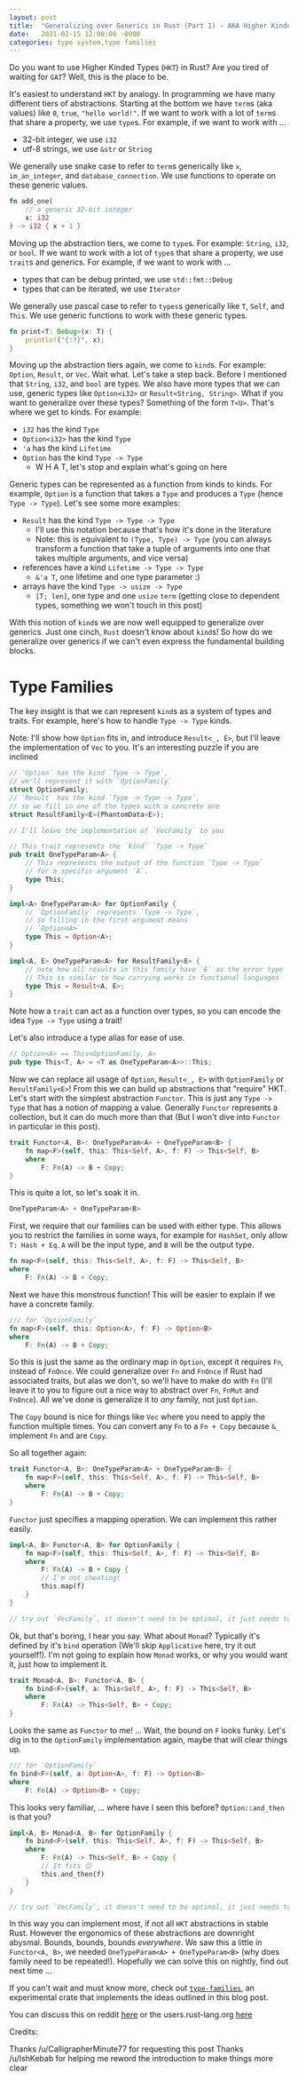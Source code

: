 ```yaml
---
layout: post
title:  "Generalizing over Generics in Rust (Part 1) - AKA Higher Kinded Types in Rust"
date:   2021-02-15 12:00:00 -0000
categories: type system,type families
---
```


Do you want to use Higher Kinded Types (`HKT`) in Rust? Are you tired of waiting for `GAT`? Well, this is the place to be.

It's easiest to understand `HKT` by analogy. In programming we have many different tiers of abstractions. Starting at the bottom we have `term`s (aka values) like `0`, `true`, `"hello world!"`. If we want to work with a lot of `term`s that share a property, we use `type`s. For example, if we want to work with ...

* 32-bit integer, we use `i32`
* utf-8 strings, we use `&str` or `String`

We generally use snake case to refer to `term`s generically like `x`, `im_an_integer`, and `database_connection`. We use functions to operate on these generic values.

```rust
fn add_one(
    // a generic 32-bit integer
    x: i32
) -> i32 { x + 1 }
```

Moving up the abstraction tiers, we come to `type`s. For example: `String`, `i32`, or `bool`. If we want to work with a lot of `type`s that share a property, we use `trait`s and generics. For example, if we want to work with ...

* types that can be debug printed, we use `std::fmt::Debug`
* types that can be iterated, we use `Iterator`

We generally use pascal case to refer to `types`s generically like `T`, `Self`, and `This`. We use generic functions to work with these generic types.

```rust
fn print<T: Debug>(x: T) {
    println!("{:?}", x);
}
```

Moving up the abstraction tiers again, we come to `kind`s. For example: `Option`, `Result`, or `Vec`. Wait what. Let's take a step back. Before I mentioned that `String`, `i32`, and `bool` are types. We also have more types that we can use, generic types like `Option<i32>` or `Result<String, String>`. What if you want to generalize over these types? Something of the form `T<U>`. That's where we get to kinds. For example:

* `i32` has the kind `Type`
* `Option<i32>` has the kind `Type`
* `'a` has the kind `Lifetime`
* `Option` has the kind `Type -> Type`
    * W H A T, let's stop and explain what's going on here

Generic types can be represented as a function from kinds to kinds. For example, `Option` is a function that takes a `Type` and produces a `Type` (hence `Type -> Type`). Let's see some more examples:

* `Result` has the kind `Type -> Type -> Type`
    * I'll use this notation because that's how it's done in the literature
    * Note: this is equivalent to `(Type, Type) -> Type` (you can always transform a function that take a tuple of arguments into one that takes multiple arguments, and vice versa)
* references have a kind `Lifetime -> Type -> Type`
    * `&'a T`, one lifetime and one type parameter :)
* arrays have the kind `Type -> usize -> Type`
    * `[T; len]`, one type and one `usize` `term` (getting close to dependent types, something we won't touch in this post)

With this notion of `kind`s we are now well equipped to generalize over generics. Just one cinch, `Rust` doesn't know about `kind`s! So how do we generalize over generics if we can't even express the fundamental building blocks.

# Type Families

The key insight is that we can represent `kind`s as a system of types and traits. For example, here's how to handle `Type -> Type` kinds.

Note: I'll show how `Option` fits in, and introduce `Result<_, E>`, but I'll leave the implementation of `Vec` to you. It's an interesting puzzle if you are inclined

```rust
// `Option` has the kind `Type -> Type`,
// we'll represent it with `OptionFamily`
struct OptionFamily;
// `Result` has the kind `Type -> Type -> Type`,
// so we fill in one of the types with a concrete one
struct ResultFamily<E>(PhantomData<E>);

// I'll leave the implementation of `VecFamily` to you

// This trait represents the `kind` `Type -> Type`
pub trait OneTypeParam<A> {
    // This represents the output of the function `Type -> Type`
    // for a specific argument `A`.
    type This;
}

impl<A> OneTypeParam<A> for OptionFamily {
    // `OptionFamily` represents `Type -> Type`,
    // so filling in the first argument means
    // `Option<A>`
    type This = Option<A>;
}

impl<A, E> OneTypeParam<A> for ResultFamily<E> {
    // note how all results in this family have `E` as the error type
    // This is similar to how currying works in functional languages
    type This = Result<A, E>;
}
```

Note how a `trait` can act as a function over types, so you can encode the idea `Type -> Type` using a trait!

Let's also introduce a type alias for ease of use. 

```rust
// Option<A> == This<OptionFamily, A>
pub type This<T, A> = <T as OneTypeParam<A>>::This;
```

Now we can replace all usage of `Option`, `Result<_, E>` with `OptionFamily` or `ResultFamily<E>`! From this we can build up abstractions that "require" HKT. Let's start with the simplest abstraction `Functor`. This is just any `Type -> Type` that has a notion of mapping a value. Generally `Functor` represents a collection, but it can do much more than that (But I won't dive into `Functor` in particular in this post).

```rust
trait Functor<A, B>: OneTypeParam<A> + OneTypeParam<B> {
    fn map<F>(self, this: This<Self, A>, f: F) -> This<Self, B>
    where
        F: Fn(A) -> B + Copy;
}
```

This is quite a lot, so let's soak it in.

```rust
OneTypeParam<A> + OneTypeParam<B>
```

First, we require that our families can be used with either type. This allows you to restrict the families in some ways, for example for `HashSet`, only allow `T: Hash + Eq`. `A` will be the input type, and `B` will be the output type.

```rust
fn map<F>(self, this: This<Self, A>, f: F) -> This<Self, B>
where
    F: Fn(A) -> B + Copy;
```

Next we have this monstrous function! This will be easier to explain if we have a concrete family.

```rust
/// for `OptionFamily`
fn map<F>(self, this: Option<A>, f: F) -> Option<B>
where
    F: Fn(A) -> B + Copy;
```

So this is just the same as the ordinary map in `Option`, except it requires `Fn`, instead of `FnOnce`. We could generalize over `Fn` and `FnOnce` if Rust had associated traits, but alas we don't, so we'll have to make do with `Fn` (I'll leave it to you to figure out a nice way to abstract over `Fn`, `FnMut` and `FnOnce`). All we've done is generalize it to *any* family, not just `Option`.

The `Copy` bound is nice for things like `Vec` where you need to apply the function multiple times. You can convert any `Fn` to a `Fn + Copy` because `&_` implement `Fn` and are `Copy`.

So all together again:

```rust
trait Functor<A, B>: OneTypeParam<A> + OneTypeParam<B> {
    fn map<F>(self, this: This<Self, A>, f: F) -> This<Self, B>
    where
        F: Fn(A) -> B + Copy;
}
```

`Functor` just specifies a mapping operation. We can implement this rather easily.

```rust
impl<A, B> Functor<A, B> for OptionFamily {
    fn map<F>(self, this: This<Self, A>, f: F) -> This<Self, B>
    where
        F: Fn(A) -> B + Copy {
        // I'm not cheating!
        this.map(f)
    }
}

// try out `VecFamily`, it doesn't need to be optimal, it just needs to work!
```

Ok, but that's boring, I hear you say. What about `Monad`? Typically it's defined by it's `bind` operation (We'll skip `Applicative` here, try it out yourself!). I'm not going to explain how `Monad` works, or why you would want it, just how to implement it.

```rust
trait Monad<A, B>: Functor<A, B> {
    fn bind<F>(self, a: This<Self, A>, f: F) -> This<Self, B>
    where
        F: Fn(A) -> This<Self, B> + Copy;
}
```

Looks the same as `Functor` to me! ... Wait, the bound on `F` looks funky. Let's dig in to the `OptionFamily` implementation again, maybe that will clear things up.

```rust
/// for `OptionFamily`
fn bind<F>(self, a: Option<A>, f: F) -> Option<B>
where
    F: Fn(A) -> Option<B> + Copy;
```

This looks very familiar, ... where have I seen this before? `Option::and_then` is that you?

```rust
impl<A, B> Monad<A, B> for OptionFamily {
    fn bind<F>(self, this: This<Self, A>, f: F) -> This<Self, B>
    where
        F: Fn(A) -> This<Self, B> + Copy {
        // It fits 😉
        this.and_then(f)
    }
}

// try out `VecFamily`, it doesn't need to be optimal, it just needs to work!
```

In this way you can implement most, if not all `HKT` abstractions in stable Rust. However the ergonomics of these abstractions are downright abysmal. Bounds, bounds, bounds *everywhere*. We saw this a little in `Functor<A, B>`, we needed `OneTypeParam<A> + OneTypeParam<B>` (why does family need to be repeated!). Hopefully we can solve this on nightly, find out next time ... 

If you can't wait and must know more, check out [`type-families`](https://github.com/rustyyato/type-families), an experimental crate that implements the ideas outlined in this blog post.

You can discuss this on reddit [here](https://www.reddit.com/r/rust/comments/ll9un4/generalizing_over_generics_in_rust_part_1_aka/) or the users.rust-lang.org [here](https://users.rust-lang.org/t/generalizing-over-generics-in-rust-part-1-aka-higher-kinded-types-in-rust/55716/2)

Credits:

Thanks /u/CalligrapherMinute77 for requesting this post
Thanks /u/IshKebab for helping me reword the introduction to make things more clear